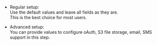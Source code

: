- Regular setup:  
  Use the default values and leave all fields as they are.  
  This is the best choice for most users.  

- Advanced setup:  
  You can provide values to configure oAuth, S3 file storage, email, SMS support in this step.  
